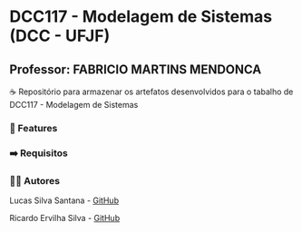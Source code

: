 <h1>DCC117 - Modelagem de Sistemas (DCC - UFJF)</h1>

<h2>Professor: FABRICIO MARTINS MENDONCA</h2>

<p>☕ Repositório para armazenar os artefatos desenvolvidos para o tabalho de DCC117 - Modelagem de Sistemas</p>

<h3>📌 Features</h3>



<h3>➡️ Requisitos</h3>



<h3>👨‍💻 Autores </h3>

<p> Lucas Silva Santana - <a href = "https://github.com/lucas-santana" target = "_blank" rel = "next">GitHub</a> </p>
<p> Ricardo Ervilha Silva - <a href = "https://github.com/ricardo-ervilha" target = "_blank" rel = "next">GitHub</a> </p> 
